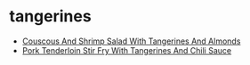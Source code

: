 # tangerines

 * [Couscous And Shrimp Salad With Tangerines And Almonds](../index/c/couscous-and-shrimp-salad-with-tangerines-and-almonds-104470.json)
 * [Pork Tenderloin Stir Fry With Tangerines And Chili Sauce](../index/p/pork-tenderloin-stir-fry-with-tangerines-and-chili-sauce-355769.json)
